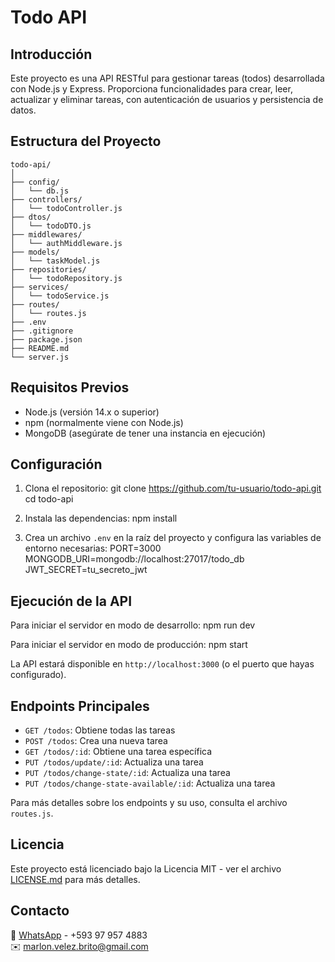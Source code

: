 # Todo API

## Introducción

Este proyecto es una API RESTful para gestionar tareas (todos) desarrollada con Node.js y Express. Proporciona funcionalidades para crear, leer, actualizar y eliminar tareas, con autenticación de usuarios y persistencia de datos.

## Estructura del Proyecto

```
todo-api/
│
├── config/
│   └── db.js
├── controllers/
│   └── todoController.js
├── dtos/
│   └── todoDTO.js
├── middlewares/
│   └── authMiddleware.js
├── models/
│   └── taskModel.js
├── repositories/
│   └── todoRepository.js
├── services/
│   └── todoService.js
├── routes/
│   └── routes.js
├── .env
├── .gitignore
├── package.json
├── README.md
└── server.js
```

## Requisitos Previos

- Node.js (versión 14.x o superior)
- npm (normalmente viene con Node.js)
- MongoDB (asegúrate de tener una instancia en ejecución)

## Configuración

1. Clona el repositorio:
git clone https://github.com/tu-usuario/todo-api.git
cd todo-api

2. Instala las dependencias:
npm install

3. Crea un archivo `.env` en la raíz del proyecto y configura las variables de entorno necesarias:
PORT=3000
MONGODB_URI=mongodb://localhost:27017/todo_db
JWT_SECRET=tu_secreto_jwt

## Ejecución de la API

Para iniciar el servidor en modo de desarrollo:
npm run dev

Para iniciar el servidor en modo de producción:
npm start

La API estará disponible en `http://localhost:3000` (o el puerto que hayas configurado).

## Endpoints Principales

- `GET /todos`: Obtiene todas las tareas
- `POST /todos`: Crea una nueva tarea
- `GET /todos/:id`: Obtiene una tarea específica
- `PUT /todos/update/:id`: Actualiza una tarea
- `PUT /todos/change-state/:id`: Actualiza una tarea
- `PUT /todos/change-state-available/:id`: Actualiza una tarea

Para más detalles sobre los endpoints y su uso, consulta el archivo `routes.js`.

## Licencia

Este proyecto está licenciado bajo la Licencia MIT - ver el archivo [LICENSE.md](LICENSE.md) para más detalles.

## Contacto

📱 [WhatsApp](https://wa.me/593979574883?text=Hola,%20vi%20tu%20repositorio%20en%20GitHub) - +593 97 957 4883  
✉️ [marlon.velez.brito@gmail.com](mailto:marlon.velez.brito@gmail.com)

